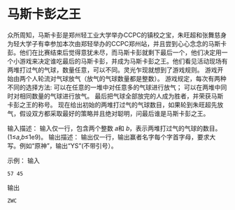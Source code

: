 # 马斯卡彭之王

众所周知，马斯卡彭是郑州轻工业大学举办CCPC的镇校之宝，朱旺超和张舞慈身为轻大学子有幸参加本次由郑轻举办的CCPC郑州站，并且尝到心心念念的马斯卡彭。他们在比赛结束后觉得意犹未尽，而马斯卡彭就剩下最后一个，他们决定用一个小游戏来决定谁吃最后的马斯卡彭，并成为马斯卡彭之王。他们看见活动现场有两堆打过气的气球，数量任意，可以不同。灵光乍现就想到了游戏规则。
游戏开始由两个人轮流对气球放气（放气的气球数量都是整数）。
游戏规定，每次有两种不同的选择方法:
可以在任意的一堆中对任意多的气球进行放气；
可以在两堆中同时对相同数量的气球进行放气。
最后把气球全部放完的人成为胜者，并荣获马斯卡彭之王的称号。
现在给出初始的两堆打过气的气球数目，如果轮到朱旺超先放气，假设双方都采取最好的策略并且绝对聪明，问最后谁是马斯卡彭之王。

输入描述：
输入仅一行，包含两个整数 𝑎和 𝑏，表示两堆打过气的气球的数目。(1≤𝑎,𝑏≤1e9)。
输出描述：
输出仅一行，输出赢者名字每个字首字母，要求大写。例如“原神”，输出“YS”(不带引号）。

示例：
输入

```
57 45
```

输出

```
ZWC
```
